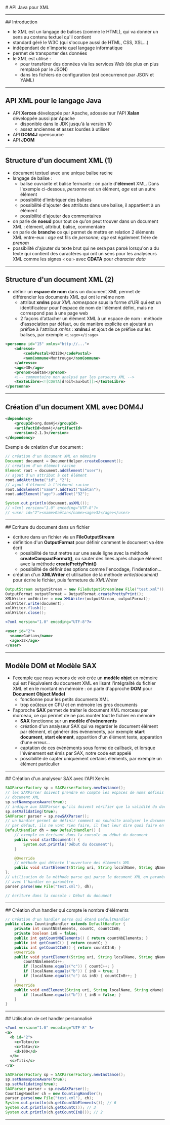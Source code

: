 # API Java pour XML

----

## Introduction

- le XML est un langage de balises (comme le HTML), qui va donner un sens au contenu textuel qu'il contient
- standard géré le W3C (qui s'occupe aussi de HTML, CSS, XSL...)
- indépendant de n'importe quel langage informatique
- permet de transporter des données
- le XML est utilisé :
    - pour transférer des données via les services Web (de plus en plus remplacé par le JSON)
    - dans les fichiers de configuration (est concurrencé par JSON et YAML)

----

## API XML pour le langage Java

- API **Xerces** développée par Apache, adossée sur l'API **Xalan** développée aussi par Apache
    - disponible dans le JDK jusqu'à la version 10
    - assez anciennes et assez lourdes à utiliser
- API **DOM4J** opensource 
- API **JDOM**

----

## Structure d'un document XML (1)

- document textuel avec une unique balise racine
- langage de balise :
    - balise ouvrante et balise fermante : on parle d'**élément** XML. Dans l'exemple ci-dessous, *personne* est un élément, *age* est un autre élément
    - possibilité d'imbriquer des balises
    - possibilité d'ajouter des attributs dans une balise, il appartient à un élément
    - possibilité d'ajouter des commentaires
- on parle de **noeud** pour tout ce qu'on peut trouver dans un document XML : élément, attribut, balise, commentaire
- on parle de **branche** ce qui permet de mettre en relation 2 éléments XML entre-eux : *age* est fils de *personne*; *age* est également frère de *prenom*
- possibilité d'ajouter du texte brut qui ne sera pas parsé lorsqu'on a du texte qui contient des caractères qui ont un sens pour les analyseurs XML comme les signes `<` ou `>` avec **CDATA** pour *character data*

----

## Structure d'un document XML (2)

- définir un **espace de nom** dans un document XML permet de différencier les documents XML qui ont le même nom
    - attribut **xmlns** pour *XML namespace* sous la forme d'URI qui est un identificateur pour l'espace de nom de l'élément défini, mais ne correspond pas à une page web
    - 2 façons d'attacher un élément XML à un espace de nom : méthode d'association par défaut, ou de manière explicite en ajoutant un préfixe à l'attribut *xmlns* : **xmlns:i** et ajout de ce préfixe sur les balises, par exemple `<i:age></i:age>`

```xml
<personne id="15" xmlns="http://...">
    <adresse>
        <codePostal>92120</codePostal>
        <nomCommune>Montrouge</nomCommune>
    </adresse>
    <age>30</age>
    <prenom>Gaëtan</prenom>
    <!-- commentaire non analysé par les parseurs XML -->
    <texteLibre><![CDATA[droit<au>but]]></texteLibre>
</personne>
```

----

## Création d'un document XML avec DOM4J

```xml
<dependency>
    <groupId>org.dom4j</groupId>
    <artifactId>dom4j</artifactId>
    <version>2.1.3</version>
</dependency>
```

Exemple de création d'un document :

```java
// création d'un document XML en mémoire
Document document = DocumentHelper.createDocument();
// création d'un élément racine
Element root = document.addElement("user");
// ajout d'un attribut à cet élément
root.addAttribute("id", "2");
// ajout d'élément à l'élément racine
root.addElement("name").addText("Gaëtan");
root.addElement("age").addText("32");

System.out.println(document.asXML());
// <?xml version="1.0" encoding="UTF-8"?>
// <user id="2"><name>Gaëtan</name><age>32</age></user>
```

----

## Ecriture du document dans un fichier

- écriture dans un fichier via un **FileOutputStream**
- définition d'un **OutputFormat** pour définir comment le document va être écrit
    - possibilité de tout mettre sur une seule ligne avec la méthode **createCompactFormat()**, ou sauter des lines après chaque élément avec la méthode **createPrettyPrint()**
    - possibilité de définir des options comme l'encodage, l'indentation...
- création d'un **XMLWriter** et utilisation de la méthode *write(document)* pour écrire le fichier, puis fermeture du *XMLWriter*

```java
OutputStream outputStream = new FileOutputStream(new File("test.xml"));
OutputFormat outputFormat = OutputFormat.createPrettyPrint();
XMLWriter xmlWriter = new XMLWriter(outputStream, outputFormat);
xmlWriter.write(document);
xmlWriter.flush();
xmlWriter.close();
```

```xml
<?xml version="1.0" encoding="UTF-8"?>

<user id="2">
  <name>Gaëtan</name>
  <age>32</age>
</user>
```

----

## Modèle DOM et Modèle SAX

- l'exemple que nous venons de voir crée un **modèle objet** en mémoire qui est l'équivalent du document XML en lisant l'intégralité du fichier XML et en le montant en mémoire : on parle d'approche **DOM** pour **Document Object Model**
    - fonctionne pour les petits documents XML
    - trop coûteux en CPU et en mémoire les gros documents
- l'approche **SAX** permet de traiter le document XML morceau par morceau, ce qui permet de ne pas monter tout le fichier en mémoire
    - **SAX** fonctionne sur un **modèle d'événements**
    - création d'un analyseur SAX qui va regarder le document élément par élément, et générer des événements, par exemple **start document**, **start element**, apparition d'un élément texte, apparation d'une erreur...
    - captation de ces événéments sous forme de callback, et lorsque l'événement est émis par SAX, notre code est appelé
    - possibilité de capter uniquement certains éléments, par exemple un élément particulier

----

## Création d'un analyseur SAX avec l'API Xercès

```java
SAXParserFactory sp = SAXParserFactory.newInstance();
// les SAXParser doivent prendre en compte les espaces de noms définis dans les
// document XML
sp.setNamespaceAware(true);
// indique aux SAXParser qu'ils doivent vérifier que la validité du document XML
sp.setValidating(true);
SAXParser parser = sp.newSAXParser();
// un handler permet de définir comment on souhaite analyser le document XML
// par défaut, ils ne vont rien faire, il faut leur dire quoi faire en redéfinissant des méthodes
DefaultHandler dh = new DefaultHandler() {
    // exemple en écrivant dans la console au début du document
    public void startDocument() {
        System.out.println("Début du document");
    }

    @Override
    // méthode qui détecte l'ouverture des éléments XML
    public void startElement(String uri, String localName, String qName, Attributes attributes) {}
};
// utilisation de la méthode parse qui parse le document XML en paramètre
// avec l'handler en paramètre
parser.parse(new File("test.xml"), dh);

// écriture dans la console : Début du document
```

----

## Création d'un handler qui compte le nombre d'éléments

```java
// Création d'un handler perso qui étend DefaultHandler
public class CountingHandler extends DefaultHandler {
	private int countNbElements, countC, countCInB;
	private boolean inB = false;
	public int getCountNbElements() { return countNbElements; }
	public int getCountC() { return countC; }
	public int getCountCInB() { return countCInB; }
	@Override
	public void startElement(String uri, String localName, String qName, Attributes attributes) {
		countNbElements++;
		if (localName.equals("c")) { countC++; }
		if (localName.equals("b")) { inB = true; }
		if (localName.equals("c") && inB) { countCInB++; }
	}
	@Override
	public void endElement(String uri, String localName, String qName) {
		if (localName.equals("b")) { inB = false; }
	}
}
```

----

## Utilisation de cet handler personnalisé

```xml
<?xml version="1.0" encoding="UTF-8" ?>
<a>
  <b id="2">
    <c>Toto</c>
    <c>Tata</c>
    <d>100</d>
  </b>
  <c>Titi</c>
</a>
```

```java
SAXParserFactory sp = SAXParserFactory.newInstance();
sp.setNamespaceAware(true);
sp.setValidating(true);
SAXParser parser = sp.newSAXParser();
CountingHandler ch = new CountingHandler();
parser.parse(new File("test.xml"), ch);
System.out.println(ch.getCountNbElements()); // 6
System.out.println(ch.getCountC()); // 3
System.out.println(ch.getCountCInB()); // 2
```

----
